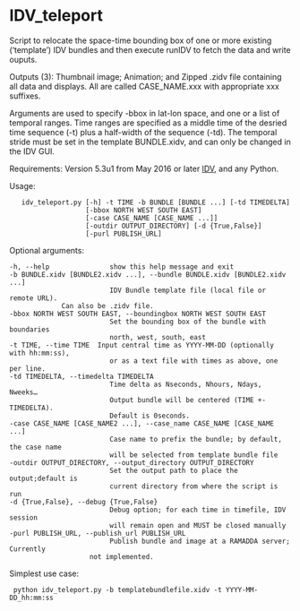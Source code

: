 # IDV_teleport
Script to relocate the space-time bounding box of one or more existing (‘template’) IDV bundles and then execute runIDV to fetch the data and write ouputs.

Outputs (3): Thumbnail image; Animation; and Zipped .zidv file containing all data and displays. All are called CASE_NAME.xxx with appropriate xxx suffixes. 

Arguments are used to specify -bbox in lat-lon space, and one or a list of temporal ranges. Time ranges are specified as a middle time of the desried time sequence (-t) plus a half-width of the sequence (-td). The temporal stride must be set in the template BUNDLE.xidv, and can only be changed in the IDV GUI. 

Requirements: Version 5.3u1 from May 2016 or later [IDV](http://www.unidata.ucar.edu/software/idv/nightly/), and any Python. 

Usage:

       idv_teleport.py [-h] -t TIME -b BUNDLE [BUNDLE ...] [-td TIMEDELTA]
                       [-bbox NORTH WEST SOUTH EAST]
                       [-case CASE_NAME [CASE_NAME ...]]
                       [-outdir OUTPUT_DIRECTORY] [-d {True,False}]
                       [-purl PUBLISH_URL]
      
      
Optional arguments:

	-h, --help               show this help message and exit
    -b BUNDLE.xidv [BUNDLE2.xidv ...], --bundle BUNDLE.xidv [BUNDLE2.xidv ...]
                             IDV Bundle template file (local file or remote URL).
				 Can also be .zidv file.
	-bbox NORTH WEST SOUTH EAST, --boundingbox NORTH WEST SOUTH EAST
                             Set the bounding box of the bundle with boundaries
                             north, west, south, east
	-t TIME, --time TIME  Input central time as YYYY-MM-DD (optionally with hh:mm:ss),
                             or as a text file with times as above, one per line.						 
	-td TIMEDELTA, --timedelta TIMEDELTA
                             Time delta as Nseconds, Nhours, Ndays, Nweeks…
                             Output bundle will be centered (TIME +- TIMEDELTA).
                             Default is 0seconds. 
	-case CASE_NAME [CASE_NAME2 ...], --case_name CASE_NAME [CASE_NAME ...]
                             Case name to prefix the bundle; by default, the case name
                             will be selected from template bundle file
	-outdir OUTPUT_DIRECTORY, --output_directory OUTPUT_DIRECTORY
                             Set the output path to place the output;default is
                             current directory from where the script is run
	-d {True,False}, --debug {True,False}
                             Debug option; for each time in timefile, IDV session
                             will remain open and MUST be closed manually
	-purl PUBLISH_URL, --publish_url PUBLISH_URL
                             Publish bundle and image at a RAMADDA server; Currently
                        not implemented.

Simplest use case: 

     python idv_teleport.py -b templatebundlefile.xidv -t YYYY-MM-DD_hh:mm:ss
